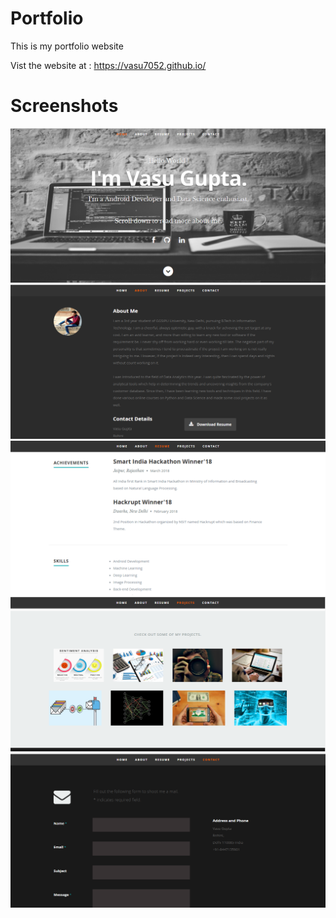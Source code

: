 # Portfolio
This is my portfolio website

Vist the website at : <a href="https://vasu7052.github.io/" target="_blank">https://vasu7052.github.io/</a>

# Screenshots
![Image](Screenshots/ss1.png)
![Image](Screenshots/ss2.png)
![Image](Screenshots/ss3.png)
![Image](Screenshots/ss4.png)
![Image](Screenshots/ss5.png)

